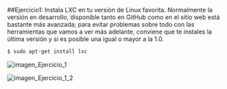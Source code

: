 ##Ejercicio1: Instala LXC en tu versión de Linux favorita. Normalmente la versión en desarrollo, disponible tanto en GitHub como en el sitio web está bastante más avanzada; para evitar problemas sobre todo con las herramientas que vamos a ver más adelante, conviene que te instales la última versión y si es posible una igual o mayor a la 1.0.

```sh
$ sudo apt-get install lxc

```

![imagen_Ejercicio_1](https://dl.dropboxusercontent.com/s/uzw2anfsbo3cz2d/Ejercicio1_02.png?dl=0)

![imagen_Ejercicio_1_2](https://dl.dropboxusercontent.com/s/76c78n8eb67wfeh/Ejercicio_1_03.png?dl=0)
